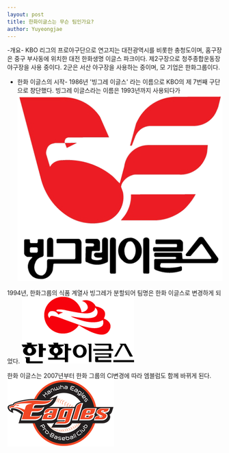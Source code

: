 ```yaml
---
layout: post
title: 한화이글스는 무슨 팀인가요?
author: Yuyeongjae
---
```


-개요-
KBO 리그의 프로야구단으로 연고지는 대전광역시를 비롯한 충청도이며, 홈구장은 중구 부사동에 위치한 대전 한화생명 이글스 파크이다. 
제2구장으로 청주종합운동장 야구장을 사용 중이다. 2군은 서산 야구장을 사용하는 중이며, 모 기업은 한화그룹이다.

- 한화 이글스의 시작-
1986년 '빙그레 이글스' 라는 이름으로 KBO의 제 7번째 구단으로 창단했다. 빙그레 이글스라는 
이름은 1993년까지 사용되다가 
![빙그레](/images/빙그레이글스.png)




1994년, 한화그룹의 식품 계열사 빙그레가 분할되어 팀명은 한화 이글스로 변경하게 되었다.
![한화위글스](/images/한화이글스.png)







한화 이글스는 2007년부터 한화 그룹의 CI변경에 따라 엠블럼도 함께 바뀌게 된다.
![뉴이글스](/images/한화이글스2.png)


